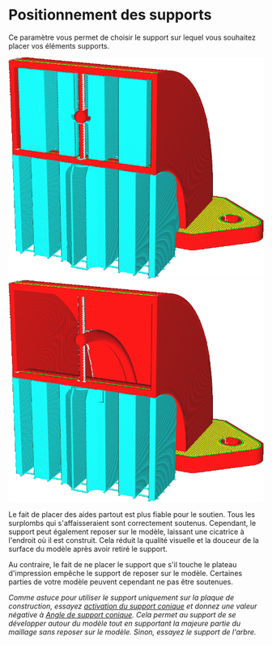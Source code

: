 Positionnement des supports
===

Ce paramètre vous permet de choisir le support sur lequel vous souhaitez placer vos éléments supports.

![Le support est généré pour toutes les surfaces en surplomb](../../../articles/images/support_type_everywhere.png)
![Le support n'est généré que là où il peut reposer sur la plaque de construction](../../../articles/images/support_type_touching_buildplate.png)

Le fait de placer des aides partout est plus fiable pour le soutien. Tous les surplombs qui s'affaisseraient sont correctement soutenus. Cependant, le support peut également reposer sur le modèle, laissant une cicatrice à l'endroit où il est construit. Cela réduit la qualité visuelle et la douceur de la surface du modèle après avoir retiré le support.

Au contraire, le fait de ne placer le support que s'il touche le plateau d'impression empêche le support de reposer sur le modèle. Certaines parties de votre modèle peuvent cependant ne pas être soutenues.

*Comme astuce pour utiliser le support uniquement sur la plaque de construction, essayez [activation du support conique](../experimental/support_conical_enabled.md) et donnez une valeur négative à [Angle de support conique](../experimental/support_conical_angle.md). Cela permet au support de se développer autour du modèle tout en supportant la majeure partie du maillage sans reposer sur le modèle. Sinon, essayez le support de l'arbre.*
